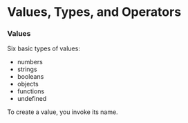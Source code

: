 # Values, Types, and Operators

### Values

Six basic types of values:
- numbers
- strings
- booleans
- objects
- functions
- undefined

To create a value, you invoke its name.
